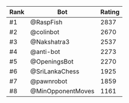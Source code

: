 Rank|Bot|Rating
---|---|---
#1|@RaspFish|2837
#2|@colinbot|2670
#3|@Nakshatra3|2537
#4|@anti-bot|2273
#5|@OpeningsBot|2270
#6|@SriLankaChess|1925
#7|@pawnrobot|1859
#8|@MinOpponentMoves|1161
